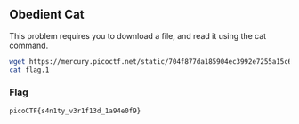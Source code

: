 ## Obedient Cat
This problem requires you to download a file, and read it using the cat command.

```bash
wget https://mercury.picoctf.net/static/704f877da185904ec3992e7255a15c6c/flag
cat flag.1
```
### Flag
`picoCTF{s4n1ty_v3r1f13d_1a94e0f9}`
